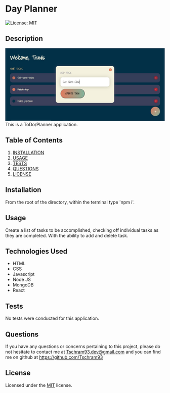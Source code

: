 
# Day Planner
[![License: MIT](https://img.shields.io/badge/License-MIT-yellow.svg)](https://opensource.org/licenses/MIT)

## Description

![Demo image of Planner](/client/assets/capture.JPG)
This is a ToDo/Planner application.

## Table of Contents

1. [INSTALLATION](#Installation)
2. [USAGE](#Usage)
3. [TESTS](#Tests)
4. [QUESTIONS](#Questions)
5. [LICENSE](#License)

## Installation

From the root of the directory, within the terminal type 'npm i'.

## Usage

Create a list of tasks to be accomplished, checking off individual tasks as they are completed. With the ability to add and delete task.

## Technologies Used

- HTML 
- CSS 
- Javascript 
- Node JS 
- MongoDB 
- React 


## Tests

No tests were conducted for this application.

## Questions

If you have any questions or concerns pertaining to this project, please do not hesitate to contact me at Tschram93.dev@gmail.com and you can find me on github at https://github.com/Tschram93


## License

Licensed under the [MIT](https://opensource.org/licenses/MIT) license.
